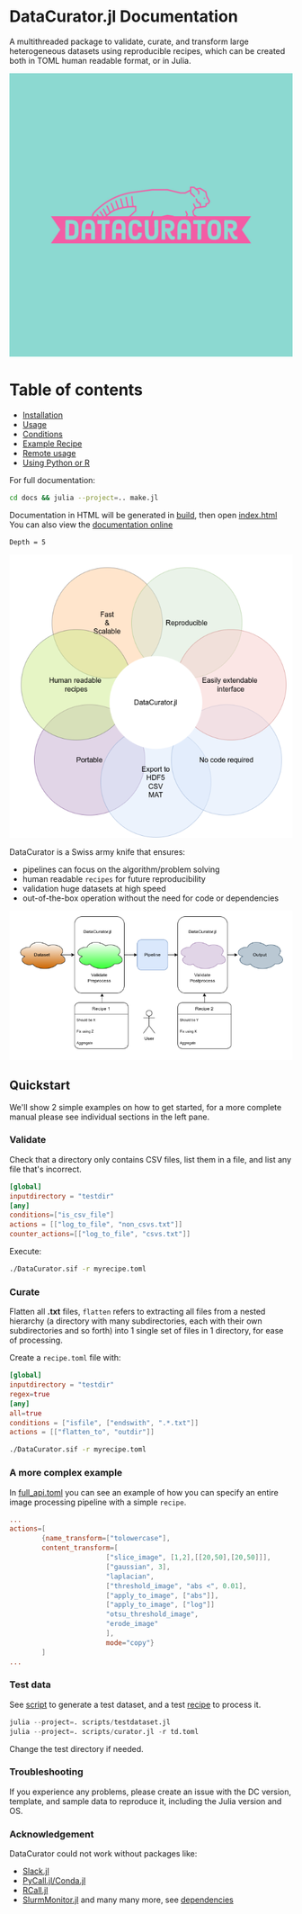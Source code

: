 # DataCurator.jl Documentation
A multithreaded package to validate, curate, and transform large heterogeneous datasets using reproducible recipes, which can be created both in TOML human readable format, or in Julia.

![Concept](assets/datacurator-logos.png)

# Table of contents
- [Installation](https://github.com/bencardoen/DataCurator.jl/blob/main/docs/src/installation.md)
- [Usage](https://github.com/bencardoen/DataCurator.jl/blob/main/docs/src/usage.md)
- [Conditions](https://github.com/bencardoen/DataCurator.jl/blob/main/docs/src/conditions.md)
- [Example Recipe](https://github.com/bencardoen/DataCurator.jl/blob/main/docs/src/recipe.md)
- [Remote usage](https://github.com/bencardoen/DataCurator.jl/blob/main/docs/src/remote.md)
- [Using Python or R](https://github.com/bencardoen/DataCurator.jl/blob/main/docs/src/extending.md)

For full documentation:
```bash
cd docs && julia --project=.. make.jl
```
Documentation in HTML will be generated in [build](./build), then open [index.html](build/index.html)
You can also view the [documentation online](https://github.com/bencardoen/DataCurator.jl/blob/main/docs/src/index.md)

```@contents
Depth = 5
```

![Concept](assets/venn.png)

DataCurator is a Swiss army knife that ensures:
- pipelines can focus on the algorithm/problem solving
- human readable `recipes` for future reproducibility
- validation huge datasets at high speed
- out-of-the-box operation without the need for code or dependencies

![Concept](assets/whatami.png)

## Quickstart
We'll show 2 simple examples on how to get started, for a more complete manual please see individual sections in the left pane.
### Validate
Check that a directory only contains CSV files, list them in a file, and list any file that's incorrect.

```toml
[global]
inputdirectory = "testdir"
[any]
conditions=["is_csv_file"]
actions = [["log_to_file", "non_csvs.txt"]]
counter_actions=[["log_to_file", "csvs.txt"]]
```

Execute:

```bash
./DataCurator.sif -r myrecipe.toml
```

### Curate
Flatten all **.txt** files, `flatten` refers to extracting all files from a nested hierarchy (a directory with many subdirectories, each with their own subdirectories and so forth) into 1 single set of files in 1 directory, for ease of processing.

Create a `recipe.toml` file with:

```toml
[global]
inputdirectory = "testdir"
regex=true
[any]
all=true
conditions = ["isfile", ["endswith", ".*.txt"]]
actions = [["flatten_to", "outdir"]]
```

```bash
./DataCurator.sif -r myrecipe.toml
```


### A more complex example
In [full_api.toml](https://github.com/bencardoen/DataCurator.jl/blob/main/example_recipes/full_api.toml) you can see an example of how you can specify an entire image processing pipeline with a simple `recipe`.
```toml
...
actions=[
        {name_transform=["tolowercase"],
        content_transform=[
                        ["slice_image", [1,2],[[20,50],[20,50]]],
                        ["gaussian", 3],
                        "laplacian",
                        ["threshold_image", "abs <", 0.01],
                        ["apply_to_image", ["abs"]],
                        ["apply_to_image", ["log"]]
                        "otsu_threshold_image",
                        "erode_image"
                        ],
                        mode="copy"}
        ]
...
```

### Test data
See [script](https://github.com/bencardoen/DataCurator.jl/blob/main/scripts/testdataset.jl) to generate a test dataset, and a test [recipe](https://github.com/bencardoen/DataCurator.jl/blob/main/td.toml) to process it.
```julia
julia --project=. scripts/testdataset.jl
julia --project=. scripts/curator.jl -r td.toml
```
Change the test directory if needed.


### Troubleshooting
If you experience any problems, please create an issue with the DC version, template, and sample data to reproduce it, including the Julia version and OS.


### Acknowledgement
DataCurator could not work without packages like:
- [Slack.jl](https://github.com/JuliaLangSlack/Slack.jl)
- [PyCall.jl/Conda.jl](https://github.com/JuliaPy/Conda.jl)
- [RCall.jl](https://juliainterop.github.io/RCall.jl/stable/)
- [SlurmMonitor.jl](https://github.com/bencardoen/SlurmMonitor.jl)
and many many more, see [dependencies](https://github.com/bencardoen/DataCurator.jl/blob/main/Project.toml)

